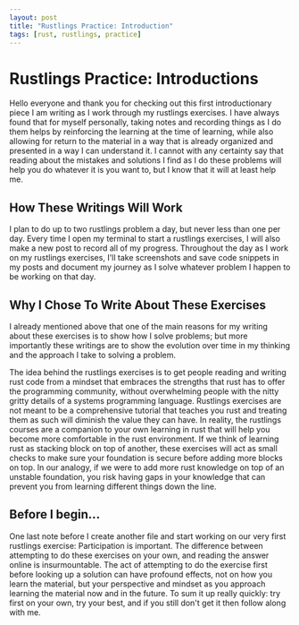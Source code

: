 ```yaml
---
layout: post
title: "Rustlings Practice: Introduction"
tags: [rust, rustlings, practice]
---
```


# Rustlings Practice: Introductions

Hello everyone and thank you for checking out this first introductionary piece I am writing as I work through my rustlings exercises. I have always found that for myself personally, taking notes and recording things as I do them helps by reinforcing the learning at the time of learning, while also allowing for return to the material in a way that is already organized and presented in a way I can understand it. I cannot with any certainty say that reading about the mistakes and solutions I find as I do these problems will help you do whatever it is you want to, but I know that it will at least help me.

## How These Writings Will Work

I plan to do up to two rustlings problem a day, but never less than one per day.
Every time I open my terminal to start a rustlings exercises, I will also make a new post to record all of my progress.
Throughout the day as I work on my rustlings exercises, I'll take screenshots and save code snippets in my posts and document my journey as I solve whatever problem I happen to be working on that day.

## Why I Chose To Write About These Exercises

I already mentioned above that one of the main reasons for my writing about these exercises is to show how I solve problems; but more importantly these writings are to show the evolution over time in my thinking and the approach I take to solving a problem.

The idea behind the rustlings exercises is to get people reading and writing rust code from a mindset that embraces the strengths that rust has to offer the programming community, without overwhelming people with the nitty gritty details of a systems programming language. Rustlings exercises are not meant to be a comprehensive tutorial that teaches you rust and treating them as such will diminish the value they can have. In reality, the rustlings courses are a companion to your own learning in rust that will help you become more comfortable in the rust environment. If we think of learning rust as stacking block on top of another, these exercises will act as small checks to make sure your foundation is secure before adding more blocks on top. In our analogy, if we were to add more rust knowledge on top of an unstable foundation, you risk having gaps in your knowledge that can prevent you from learning different things down the line.

## Before I begin...

One last note before I create another file and start working on our very first rustlings exercise: Participation is important. The difference between attempting to do these exercises on your own, and reading the answer online is insurmountable. The act of attempting to do the exercise first before looking up a solution can have profound effects, not on how you learn the material, but your perspective and mindset as you approach learning the material now and in the future. To sum it up really quickly: try first on your own, try your best, and if you still don't get it then follow along with me.

